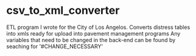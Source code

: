 # csv_to_xml_converter
ETL program I wrote for the City of Los Angelos. Converts distress tables into xmls ready for upload into  pavement management programs
Any variables that need to be changed in the back-end can be found by seaching for '#CHANGE_NECESSARY'
